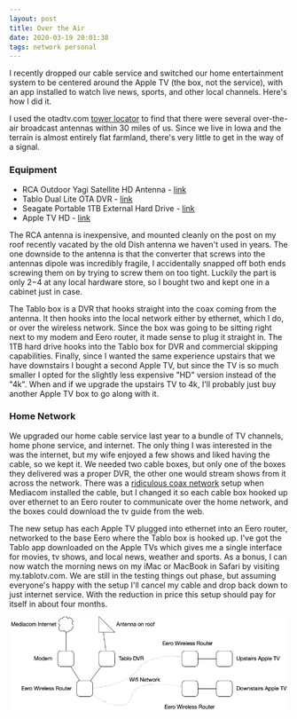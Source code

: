 ```yaml
---
layout: post
title: Over the Air
date: 2020-03-19 20:01:38
tags: network personal
---
```


I recently dropped our cable service and switched our home entertainment system to be centered around the Apple TV (the box, not the service), with an app installed to watch live news, sports, and other local channels. Here's how I did it.

I used the otadtv.com [tower locator](https://otadtv.com/tvtower/index.html) to find that there were several over-the-air broadcast antennas within 30 miles of us. Since we live in Iowa and the terrain is almost entirely flat farmland, there's very little to get in the way of a signal.

### Equipment

* RCA Outdoor Yagi Satellite HD Antenna - [link](https://www.amazon.com/Antenna-Satellite-Broadcast-Epicenter-Reception/dp/B0024R4B5C)
* Tablo Dual Lite OTA DVR - [link](https://www.amazon.com/dp/B078YKTWV6?tag=techhivecom-20&th=1&ascsubtag=US-003-3173175-005-1442813-web-20)
* Seagate Portable 1TB External Hard Drive - [link](https://www.amazon.com/Seagate-Portable-External-Hard-Drive/dp/B07CRG7BBH/ref=sr_1_3?keywords=usb+hard+drive&qid=1577480306&s=electronics&sr=1-3)
* Apple TV HD - [link](https://www.apple.com/shop/buy-tv/apple-tv-hd/32gb)

The RCA antenna is inexpensive, and mounted cleanly on the post on my roof recently vacated by the old Dish antenna we haven't used in years. The one downside to the antenna is that the converter that screws into the antennas dipole was incredibly fragile, I accidentally snapped off both ends screwing them on by trying to screw them on too tight. Luckily the part is only $2-$4 at any local hardware store, so I bought two and kept one in a cabinet just in case. 

The Tablo box is a DVR that hooks straight into the coax coming from the antenna. It then hooks into the local network either by ethernet, which I do, or over the wireless network. Since the box was going to be sitting right next to my modem and Eero router, it made sense to plug it straight in. The 1TB hard drive hooks into the Tablo box for DVR and commercial skipping capabilities. Finally, since I wanted the same experience upstairs that we have downstairs I bought a second Apple TV, but since the TV is so much smaller I opted for the slightly less expensive "HD" version instead of the "4k". When and if we upgrade the upstairs TV to 4k, I'll probably just buy another Apple TV box to go along with it. 

### Home Network

We upgraded our home cable service last year to a bundle of TV channels, home phone service, and internet. The only thing I was interested in the was the internet, but my wife enjoyed a few shows and liked having the cable, so we kept it. We needed two cable boxes, but only one of the boxes they delivered was a proper DVR, the other one would stream shows from it across the network. There was a [ridiculous coax network](https://jonathanbuys.com/The_Mediacom_SSH_Issue/) setup when Mediacom installed the cable, but I changed it so each cable box hooked up over ethernet to an Eero router to communicate over the home network, and the boxes could download the tv guide from the web. 

The new setup has each Apple TV plugged into ethernet into an Eero router, networked to the base Eero where the Tablo box is hooked up. I've got the Tablo app downloaded on the Apple TVs which gives me a single interface for movies, tv shows, and local news, weather and sports. As a bonus, I can now watch the morning news on my iMac or MacBook in Safari by visiting my.tablotv.com. We are still in the testing things out phase, but assuming everyone's happy with the setup I'll cancel my cable and drop back down to just internet service. With the reduction in price this setup should pay for itself in about four months. 

<img src="/media/home-network-tablo.png" loading="lazy" />



 

